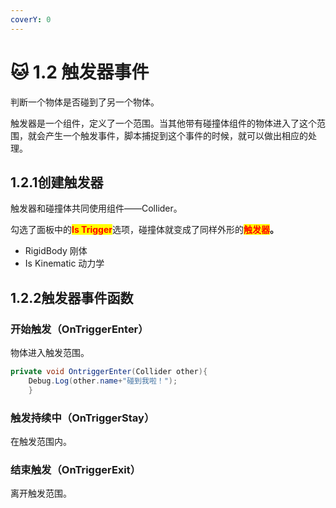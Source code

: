 ```yaml
---
coverY: 0
---
```


# 🐱 1.2 触发器事件

判断一个物体是否碰到了另一个物体。

触发器是一个组件，定义了一个范围。当其他带有碰撞体组件的物体进入了这个范围，就会产生一个触发事件，脚本捕捉到这个事件的时候，就可以做出相应的处理。

## 1.2.1创建触发器

触发器和碰撞体共同使用组件——Collider。

勾选了面板中的<mark style="color:red;">**Is Trigger**</mark>选项，碰撞体就变成了同样外形的<mark style="color:red;">**触发器**</mark>**。**

* RigidBody 刚体
* Is Kinematic 动力学

## 1.2.2触发器事件函数

### 开始触发（OnTriggerEnter）

物体进入触发范围。

```csharp
private void OntriggerEnter(Collider other){
    Debug.Log(other.name+"碰到我啦！");
    }
```

### 触发持续中（OnTriggerStay）

在触发范围内。

### 结束触发（OnTriggerExit）

离开触发范围。



###
